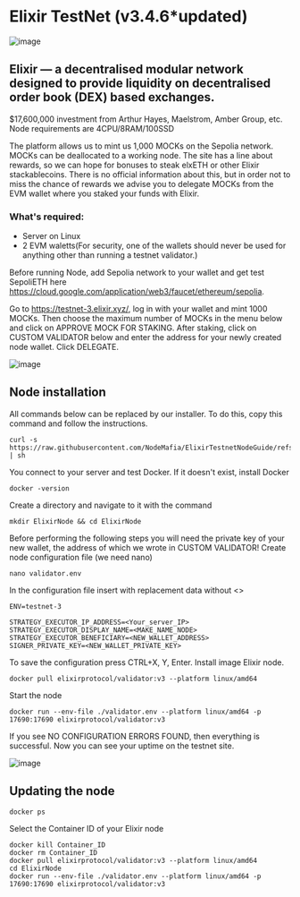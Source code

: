 # Elixir TestNet (v3.4.6*updated)

![image](https://github.com/user-attachments/assets/dc422a87-feb7-444c-a23c-e2fa23f5358c)

## Elixir — a decentralised modular network designed to provide liquidity on decentralised order book (DEX) based exchanges.
$17,600,000 investment from Arthur Hayes, Maelstrom, Amber Group, etc. Node requirements are 4CPU/8RAM/100SSD 

The platform allows us to mint us 1,000 MOCKs on the Sepolia network. MOCKs can be deallocated to a working node. The site has a line about rewards, so we can hope for bonuses to steak elxETH or other Elixir stackablecoins. There is no official information about this, but in order not to miss the chance of rewards we advise you to delegate MOCKs from the EVM wallet where you staked your funds with Elixir.

### What's required:
- Server on Linux
- 2 EVM waletts(For security, one of the wallets should never be used for anything other than running a testnet validator.) 

Before running Node, add Sepolia network to your wallet and get test SepoliETH here https://cloud.google.com/application/web3/faucet/ethereum/sepolia.

Go to https://testnet-3.elixir.xyz/, log in with your wallet and mint 1000 MOCKs. Then choose the maximum number of MOCKs in the menu below and click on APPROVE MOCK FOR STAKING. After staking, click on CUSTOM VALIDATOR below and enter the address for your newly created node wallet. Click DELEGATE.

![image](https://github.com/user-attachments/assets/29eddbdd-aa47-4087-8514-2e1539abae27)

## Node installation

All commands below can be replaced by our installer. To do this, copy this command and follow the instructions.

```
curl -s https://raw.githubusercontent.com/NodeMafia/ElixirTestnetNodeGuide/refs/heads/main/ElixirSetup.sh | sh
```


You connect to your server and test Docker. If it doesn't exist, install Docker

```
docker -version
```

Create a directory and navigate to it with the command

```
mkdir ElixirNode && cd ElixirNode
```

Before performing the following steps you will need the private key of your new wallet, the address of which we wrote in CUSTOM VALIDATOR!
Create node configuration file (we need nano)

```
nano validator.env
```

In the configuration file insert with replacement data without <>
```
ENV=testnet-3

STRATEGY_EXECUTOR_IP_ADDRESS=<Your_server_IP>
STRATEGY_EXECUTOR_DISPLAY_NAME=<MAKE_NAME_NODE>
STRATEGY_EXECUTOR_BENEFICIARY=<NEW_WALLET_ADDRESS>
SIGNER_PRIVATE_KEY=<NEW_WALLET_PRIVATE_KEY>
```
To save the configuration press CTRL+X, Y, Enter. 
Install image Elixir node.

```
docker pull elixirprotocol/validator:v3 --platform linux/amd64
```

Start the node

```
docker run --env-file ./validator.env --platform linux/amd64 -p 17690:17690 elixirprotocol/validator:v3
```

If you see NO CONFIGURATION ERRORS FOUND, then everything is successful.
Now you can see your uptime on the testnet site. 

![image](https://github.com/user-attachments/assets/8f99bc3b-f1b3-4b7b-83cc-ece407287394)

## Updating the node
```
docker ps 
```
Select the Container ID of your Elixir node 
```
docker kill Container_ID
docker rm Container_ID
docker pull elixirprotocol/validator:v3 --platform linux/amd64
cd ElixirNode
docker run --env-file ./validator.env --platform linux/amd64 -p 17690:17690 elixirprotocol/validator:v3
```
